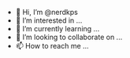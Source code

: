 - 👋 Hi, I’m @nerdkps
- 👀 I’m interested in ...
- 🌱 I’m currently learning ...
- 💞️ I’m looking to collaborate on ...
- 📫 How to reach me ...

<!---
nerdkps/nerdkps is a ✨ special ✨ repository because its `README.md` (this file) appears on your GitHub profile.
You can click the Preview link to take a look at your changes.
--->
